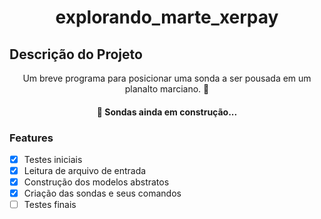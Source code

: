 <h1 align="center">explorando_marte_xerpay</h1>

## Descrição do Projeto
<p align="center">Um breve programa para posicionar uma sonda a ser pousada em um planalto marciano. 🚀 </p>

<h4 align="center"> 
	🚧  Sondas ainda em construção...
</h4>

### Features

- [x] Testes iniciais
- [x] Leitura de arquivo de entrada
- [x] Construção dos modelos abstratos
- [x] Criação das sondas e seus comandos
- [ ] Testes finais